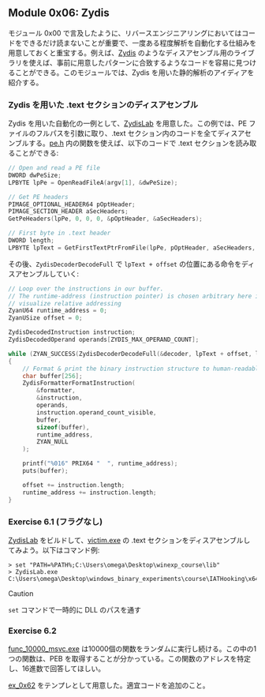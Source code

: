 ## Module 0x06: Zydis
モジュール 0x00 で言及したように、リバースエンジニアリングにおいてはコードをできるだけ読まないことが重要で、一度ある程度解析を自動化する仕組みを用意しておくと重宝する。例えば、[Zydis](https://github.com/zyantific/zydis) のようなディスアセンブル用のライブラリを使えば、事前に用意したパターンに合致するようなコードを容易に見つけることができる。このモジュールでは、Zydis を用いた静的解析のアイディアを紹介する。

### Zydis を用いた .text セクションのディスアセンブル
Zydis を用いた自動化の一例として、[ZydisLab](./ZydisLab/) を用意した。この例では、PE ファイルのフルパスを引数に取り、.text セクション内のコードを全てディスアセンブルする。[pe.h](./include/pe.h) 内の関数を使えば、以下のコードで .text セクションを読み取ることができる:

```cpp
// Open and read a PE file
DWORD dwPeSize;
LPBYTE lpPe = OpenReadFileA(argv[1], &dwPeSize);

// Get PE headers
PIMAGE_OPTIONAL_HEADER64 pOptHeader;
PIMAGE_SECTION_HEADER aSecHeaders;
GetPeHeaders(lpPe, 0, 0, 0, &pOptHeader, &aSecHeaders);

// First byte in .text header
DWORD length;
LPBYTE lpText = GetFirstTextPtrFromFile(lpPe, pOptHeader, aSecHeaders, &length);
```

その後、`ZydisDecoderDecodeFull` で `lpText + offset` の位置にある命令をディスアセンブルしていく:

```cpp
// Loop over the instructions in our buffer.
// The runtime-address (instruction pointer) is chosen arbitrary here in order to better
// visualize relative addressing
ZyanU64 runtime_address = 0;
ZyanUSize offset = 0;

ZydisDecodedInstruction instruction;
ZydisDecodedOperand operands[ZYDIS_MAX_OPERAND_COUNT];

while (ZYAN_SUCCESS(ZydisDecoderDecodeFull(&decoder, lpText + offset, length - offset, &instruction, operands)))
{
    // Format & print the binary instruction structure to human-readable format
    char buffer[256];
    ZydisFormatterFormatInstruction(
        &formatter,
        &instruction,
        operands,
        instruction.operand_count_visible,
        buffer,
        sizeof(buffer),
        runtime_address,
        ZYAN_NULL
    );

    printf("%016" PRIX64 "  ", runtime_address);
    puts(buffer);

    offset += instruction.length;
    runtime_address += instruction.length;
}
```

### Exercise 6.1 (フラグなし)
[ZydisLab](./ZydisLab/) をビルドして、[victim.exe](./victim.exe) の .text セクションをディスアセンブルしてみよう。以下はコマンド例:

```
> set "PATH=%PATH%;C:\Users\omega\Desktop\winexp_course\lib"
> ZydisLab.exe C:\Users\omega\Desktop\windows_binary_experiments\course\IATHooking\x64\Release\victim.exe
```

> [!CAUTION]
> `set` コマンドで一時的に DLL のパスを通す

### Exercise 6.2
[func_10000_msvc.exe](./func_10000_msvc.exe) は10000個の関数をランダムに実行し続ける。この中の1つの関数は、PEB を取得することが分かっている。この関数のアドレスを特定し、16進数で回答してほしい。

[ex_0x62](./ex_0x62) をテンプレとして用意した。適宜コードを追加のこと。
